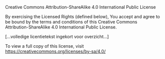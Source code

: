 Creative Commons Attribution-ShareAlike 4.0 International Public License

By exercising the Licensed Rights (defined below), You accept and agree to be bound by the terms and conditions of this Creative Commons Attribution-ShareAlike 4.0 International Public License.

[...volledige licentietekst ingekort voor overzicht...]

To view a full copy of this license, visit https://creativecommons.org/licenses/by-sa/4.0/
